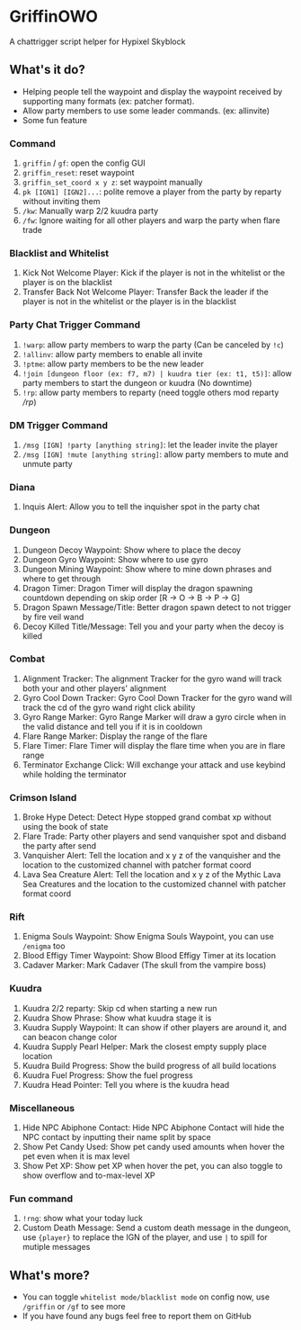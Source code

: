 # GriffinOWO
A chattrigger script helper for Hypixel Skyblock

## What's it do?
* Helping people tell the waypoint and display the waypoint received by supporting many formats (ex: patcher format). 
* Allow party members to use some leader commands. (ex: allinvite)
* Some fun feature

### Command
1. `griffin` / `gf`: open the config GUI
2. `griffin_reset`: reset waypoint
3. `griffin_set_coord x y z`: set waypoint manually
4. `pk [IGN1] [IGN2]...`: polite remove a player from the party by reparty without inviting them
5. `/kw`: Manually warp 2/2 kuudra party
6. `/fw`: Ignore waiting for all other players and warp the party when flare trade

### Blacklist and Whitelist
1. Kick Not Welcome Player: Kick if the player is not in the whitelist or the player is on the blacklist
2. Transfer Back Not Welcome Player: Transfer Back the leader if the player is not in the whitelist or the player is in the blacklist

### Party Chat Trigger Command
1. `!warp`: allow party members to warp the party (Can be canceled by `!c`)
2. `!allinv`: allow party members to enable all invite
3. `!ptme`: allow party members to be the new leader
4. `!join [dungeon floor (ex: f7, m7) | kuudra tier (ex: t1, t5)]`: allow party members to start the dungeon or kuudra (No downtime)
5. `!rp`: allow party members to reparty (need toggle others mod reparty */rp*)

### DM Trigger Command
1. `/msg [IGN] !party [anything string]`: let the leader invite the player
2. `/msg [IGN] !mute [anything string]`: allow party members to mute and unmute party

### Diana
1. Inquis Alert: Allow you to tell the inquisher spot in the party chat

### Dungeon
1. Dungeon Decoy Waypoint: Show where to place the decoy
2. Dungeon Gyro Waypoint: Show where to use gyro
3. Dungeon Mining Waypoint: Show where to mine down phrases and where to get through
4. Dragon Timer: Dragon Timer will display the dragon spawning countdown depending on skip order [R -> O -> B -> P -> G]
5. Dragon Spawn Message/Title: Better dragon spawn detect to not trigger by fire veil wand
6. Decoy Killed Title/Message: Tell you and your party when the decoy is killed

### Combat
1. Alignment Tracker: The alignment Tracker for the gyro wand will track both your and other players' alignment
2. Gyro Cool Down Tracker: Gyro Cool Down Tracker for the gyro wand will track the cd of the gyro wand right click ability
3. Gyro Range Marker: Gyro Range Marker will draw a gyro circle when in the valid distance and tell you if it is in cooldown
4. Flare Range Marker: Display the range of the flare
5. Flare Timer: Flare Timer will display the flare time when you are in flare range
6. Terminator Exchange Click: Will exchange your attack and use keybind while holding the terminator

### Crimson Island
1. Broke Hype Detect: Detect Hype stopped grand combat xp without using the book of state
2. Flare Trade: Party other players and send vanquisher spot and disband the party after send
3. Vanquisher Alert: Tell the location and x y z of the vanquisher and the location to the customized channel with patcher format coord
4. Lava Sea Creature Alert: Tell the location and x y z of the Mythic Lava Sea Creatures and the location to the customized channel with patcher format coord

### Rift
1. Enigma Souls Waypoint: Show Enigma Souls Waypoint, you can use `/enigma` too
2. Blood Effigy Timer Waypoint: Show Blood Effigy Timer at its location
3. Cadaver Marker: Mark Cadaver (The skull from the vampire boss)

### Kuudra
1. Kuudra 2/2 reparty: Skip cd when starting a new run
2. Kuudra Show Phrase: Show what kuudra stage it is
3. Kuudra Supply Waypoint: It can show if other players are around it, and can beacon change color
4. Kuudra Supply Pearl Helper: Mark the closest empty supply place location
5. Kuudra Build Progress: Show the build progress of all build locations
6. Kuudra Fuel Progress: Show the fuel progress
7. Kuudra Head Pointer: Tell you where is the kuudra head

### Miscellaneous
1. Hide NPC Abiphone Contact: Hide NPC Abiphone Contact will hide the NPC contact by inputting their name split by space
2. Show Pet Candy Used: Show pet candy used amounts when hover the pet even when it is max level
2. Show Pet XP: Show pet XP when hover the pet, you can also toggle to show overflow and to-max-level XP

### Fun command
1. `!rng`: show what your today luck
2. Custom Death Message: Send a custom death message in the dungeon, use `{player}` to replace the IGN of the player, and use `|` to spill for mutiple messages

## What's more?
* You can toggle `whitelist mode/blacklist mode` on config now, use `/griffin` or `/gf` to see more
* If you have found any bugs feel free to report them on GitHub
